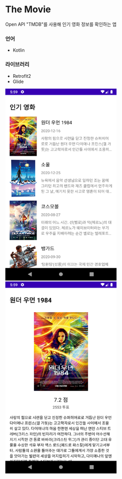 # The Movie
Open API "TMDB"를 사용해 인기 영화 정보를 확인하는 앱

### 언어
- Kotlin

### 라이브러리
- Retrofit2
- Glide



<img src="./img/screen1.png"  width="350" height="600">
<img src="./img/screen2.png"  width="350" height="600">

